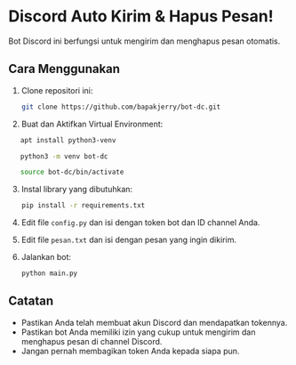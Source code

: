 # Discord Auto Kirim & Hapus Pesan!

Bot Discord ini berfungsi untuk mengirim dan menghapus pesan otomatis.

## Cara Menggunakan

1.  Clone repositori ini:

    ```bash
    git clone https://github.com/bapakjerry/bot-dc.git
    ```

2. Buat dan Aktifkan Virtual Environment:

```bash
   apt install python3-venv
```
```bash
   python3 -m venv bot-dc
```
```bash
   source bot-dc/bin/activate
```

3.  Instal library yang dibutuhkan:

    ```bash
    pip install -r requirements.txt
    ```

4.  Edit file `config.py` dan isi dengan token bot dan ID channel Anda.

5.  Edit file `pesan.txt` dan isi dengan pesan yang ingin dikirim.

6.  Jalankan bot:

    ```bash
    python main.py
    ```

## Catatan

*   Pastikan Anda telah membuat akun Discord dan mendapatkan tokennya.
*   Pastikan bot Anda memiliki izin yang cukup untuk mengirim dan menghapus pesan di channel Discord.
*   Jangan pernah membagikan token Anda kepada siapa pun.
